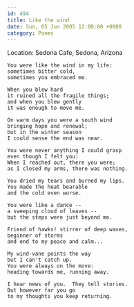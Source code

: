 ```yaml
---
id: 494
title: Like the wind
date: Sun, 05 Jun 2005 12:00:00 +0000
category: Poems
---
```


Location: Sedona Cafe, Sedona, Arizona

    You were like the wind in my life:  
    sometimes bitter cold,  
    sometimes you embraced me.

    When you blew hard  
    it ruined all the fragile things;  
    and when you blew gently  
    it was enough to move me.

    On warm days you were a south wind  
    bringing hope and renewal;  
    but in the winter season  
    I could sense the end was near.

    You were never anything I could grasp  
    even though I felt you:  
    When I reached out, there you were;  
    as I closed my arms, there was nothing.

    You dried my tears and burned my lips.  
    You made the heat bearable  
    and the cold even worse.

    You were like a dance --  
    a sweeping cloud of leaves --  
    but the steps were just beyond me.

    Friend of hawks! stirrer of deep waves,  
    beginner of storms  
    and end to my peace and calm...

    My wind-vane points the way  
    but I can't catch up.  
    You were always on the move:  
    heading towards me, running away.

    I hear news of you.  They tell stories.  
    But however far you go  
    to my thoughts you keep returning.


